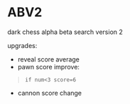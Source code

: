 # ABV2
dark chess alpha beta search version 2  
   
upgrades:  
*  reveal score average  
*  pawn score improve:  
>     if num<3 score=6  
*  cannon score change  
